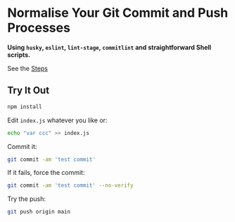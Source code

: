 # Normalise Your Git Commit and Push Processes

**Using `husky`, `eslint`, `lint-stage`, `commitlint` and straightforward Shell scripts.**

See the [Steps](./steps.md)

## Try It Out

```sh
npm install
```

Edit `index.js` whatever you like or:

```sh
echo "var ccc" >> index.js
```

Commit it:

```sh
git commit -am 'test commit'
```

If it fails, force the commit:

```sh
git commit -am 'test commit' --no-verify
```

Try the push:

```sh
git push origin main
```
